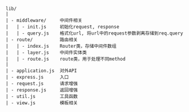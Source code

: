     lib/
    |
    | - middleware/     中间件相关
    |   | - init.js     初始化request, response
    |   | - query.js    格式化url, 将url中的request参数剥离存储到req.query
    | - route/          路由相关
    |   | - index.js    Router类，存储中间件数组
    |   | - layer.js    中间件实体类
    |   | - route.js    route类，用于处理不同method
    |
    | - application.js  对外API
    | - express.js      入口
    | - request.js      请求增强
    | - response.js     返回增强
    | - util.js         工具函数
    | - view.js         模板相关

